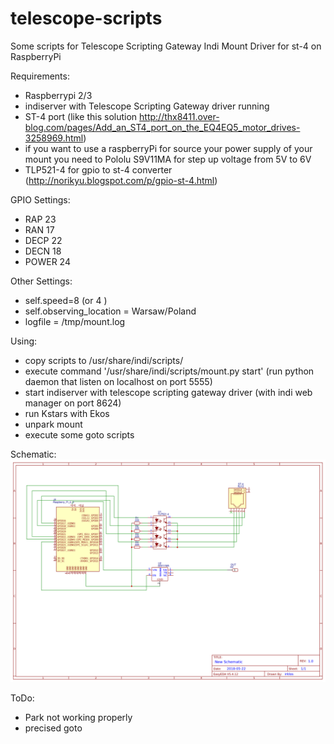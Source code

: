# telescope-scripts
Some scripts for Telescope Scripting Gateway Indi Mount Driver for st-4 on RaspberryPi   

Requirements:
- Raspberrypi 2/3
- indiserver with Telescope Scripting Gateway driver running
- ST-4 port (like this solution http://thx8411.over-blog.com/pages/Add_an_ST4_port_on_the_EQ4EQ5_motor_drives-3258969.html) 
- if you want to use a raspberryPi for source your power supply of your mount you need to Pololu S9V11MA for step up voltage from 5V to  6V
- TLP521-4 for gpio to st-4 converter (http://norikyu.blogspot.com/p/gpio-st-4.html)

GPIO Settings:
- RAP 23
- RAN 17
- DECP 22
- DECN 18
- POWER 24

Other Settings:
- self.speed=8 (or 4 )
- self.observing_location = Warsaw/Poland
- logfile = /tmp/mount.log

Using:
- copy scripts to /usr/share/indi/scripts/
- execute command '/usr/share/indi/scripts/mount.py start' (run python daemon that listen on localhost on port 5555)
- start indiserver with telescope scripting gateway driver (with indi web manager on port 8624) 
- run Kstars with Ekos 
- unpark mount 
- execute some goto scripts

Schematic:
![Schema](Schematic.png)

ToDo:
- Park not working properly
- precised goto
